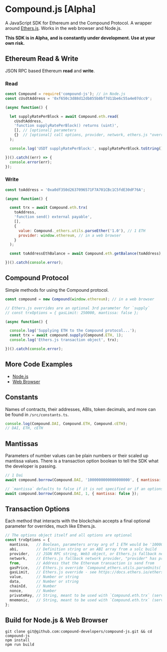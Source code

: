 # Compound.js [Alpha]

A JavaScript SDK for Ethereum and the Compound Protocol. A wrapper around [Ethers.js](https://github.com/ethers-io/ethers.js/). Works in the web browser and Node.js.

**This SDK is in Alpha, and is constantly under development. Use at your own risk.**

## Ethereum Read & Write

JSON RPC based Ethereum **read** and **write**.

### Read

```js
const Compound = require('compound-js'); // in Node.js
const cUsdtAddress = '0xf650c3d88d12db855b8bf7d11be6c55a4e07dcc9';

(async function() {

  let supplyRatePerBlock = await Compound.eth.read(
    cUsdtAddress,
    'function supplyRatePerBlock() returns (uint)',
    [], // [optional] parameters
    {}  // [optional] call options, provider, network, ethers.js "overrides"
  );

  console.log('USDT supplyRatePerBlock:', supplyRatePerBlock.toString());

})().catch((err) => {
  console.error(err);
});
```

### Write

```js
const toAddress = '0xa0df350d2637096571F7A701CBc1C5fdE30dF76A';

(async function() {

  const trx = await Compound.eth.trx(
    toAddress,
    'function send() external payable',
    [],
    {
      value: Compound._ethers.utils.parseEther('1.0'), // 1 ETH
      provider: window.ethereum, // in a web browser
    }
  );

  const toAddressEthBalance = await Compound.eth.getBalance(toAddress);

})().catch(console.error);
```

## Compound Protocol

Simple methods for using the Compound protocol.

```js
const compound = new Compound(window.ethereum); // in a web browser

// Ethers.js overrides are an optional 3rd parameter for `supply`
// const trxOptions = { gasLimit: 250000, mantissa: false };

(async function() {

  console.log('Supplying ETH to the Compound protocol...');
  const trx = await compound.supply(Compound.ETH, 1);
  console.log('Ethers.js transaction object', trx);

})().catch(console.error);
```

## More Code Examples

- [Node.js](https://github.com/compound-developers/compound-js/tree/master/examples/nodejs)
- [Web Browser](https://compound-developers.github.io/compound-js/examples/web/)

## Constants

Names of contracts, their addresses, ABIs, token decimals, and more can be found in `/src/constants.ts`.
```js
console.log(Compound.DAI, Compound.ETH, Compound.cETH);
// DAI, ETH, cETH
```

## Mantissas

Parameters of number values can be plain numbers or their scaled up mantissa values. There is a transaction option boolean to tell the SDK what the developer is passing.

```js
// 1 Dai
await compound.borrow(Compound.DAI, '1000000000000000000', { mantissa: true });

// `mantissa` defaults to false if it is not specified or if an options object is not passed
await compound.borrow(Compound.DAI, 1, { mantissa: false });
```

## Transaction Options

Each method that interacts with the blockchain accepts a final optional parameter for overrides, much like Ethers.js.
```js
// The options object itself and all options are optional
const trxOptions = {
  mantissa,   // Boolean, parameters array arg of 1 ETH would be '1000000000000000000' (true) vs 1 (false)
  abi,        // Definition string or an ABI array from a solc build
  provider,   // JSON RPC string, Web3 object, or Ethers.js fallback network (string)
  network,    // Ethers.js fallback network provider, "provider" has precedence over "network"
  from,       // Address that the Ethereum transaction is send from
  gasPrice,   // Ethers.js override `Compound_ethers.utils.parseUnits('10.0', 'gwei')`
  gasLimit,   // Ethers.js override - see https://docs.ethers.io/ethers.js/v5-beta/api-contract.html#overrides
  value,      // Number or string
  data,       // Number or string
  chainId,    // Number
  nonce,      // Number
  privateKey, // String, meant to be used with `Compound.eth.trx` (server side)
  mnemonic,   // String, meant to be used with `Compound.eth.trx` (server side)
};
```

## Build for Node.js & Web Browser

```
git clone git@github.com:compound-developers/compound-js.git && cd compound-js
npm install
npm run build
```
